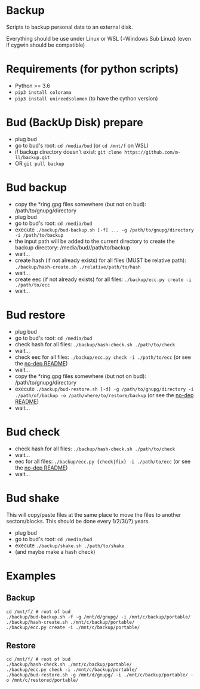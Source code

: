 # Backup

Scripts to backup personal data to an external disk.

Everything should be use under Linux or WSL (=Windows Sub Linux)
(even if cygwin should be compatible)

# Requirements (for python scripts)

- Python >= 3.6
- `pip3 install colorama`
- `pip3 install unireedsolomon` (to have the cython version)

# Bud (BackUp Disk) prepare

- plug bud
- go to bud's root: `cd /media/bud` (or `cd /mnt/f` on WSL)
- if backup directory doesn't exist: `git clone https://github.com/m-ll/backup.git`
- OR `git pull backup`

# Bud backup

- copy the \*ring.gpg files somewhere (but not on bud): /path/to/gnupg/directory
- plug bud
- go to bud's root: `cd /media/bud`
- execute `./backup/bud-backup.sh [-f] ... -g /path/to/gnupg/directory -i /path/to/backup`
- the input path will be added to the current directory to create the backup directory: /media/bud//path/to/backup
- wait...
- create hash (if not already exists) for all files (MUST be relative path): `./backup/hash-create.sh ./relative/path/to/hash`
- wait...
- create eec (if not already exists) for all files: `./backup/ecc.py create -i ./path/to/ecc`
- wait...

# Bud restore

- plug bud
- go to bud's root: `cd /media/bud`
- check hash for all files: `./backup/hash-check.sh ./path/to/check`
- wait...
- check eec for all files: `./backup/ecc.py check -i ./path/to/ecc` (or see the [no-dep README](./no-dep/README.md))
- wait...
- copy the \*ring.gpg files somewhere (but not on bud): /path/to/gnupg/directory
- execute `./backup/bud-restore.sh [-d] -g /path/to/gnupg/directory -i ./path/of/backup -o /path/where/to/restore/backup` (or see the [no-dep README](./no-dep/README.md))
- wait...

# Bud check

- check hash for all files: `./backup/hash-check.sh ./path/to/check`
- wait...
- eec for all files: `./backup/ecc.py {check|fix} -i ./path/to/ecc` (or see the [no-dep README](./no-dep/README.md))
- wait...

# Bud shake

This will copy/paste files at the same place to move the files to another sectors/blocks.
This should be done every 1/2/3(/?) years.

- plug bud
- go to bud's root: `cd /media/bud`
- execute `./backup/shake.sh ./path/to/shake`
- (and maybe make a hash check)

# Examples

## Backup
```shell
cd /mnt/f/ # root of bud
./backup/bud-backup.sh -f -g /mnt/d/gnupg/ -i /mnt/c/backup/portable/
./backup/hash-create.sh ./mnt/c/backup/portable/
./backup/ecc.py create -i ./mnt/c/backup/portable/
```

## Restore
```shell
cd /mnt/f/ # root of bud
./backup/hash-check.sh ./mnt/c/backup/portable/
./backup/ecc.py check -i ./mnt/c/backup/portable/
./backup/bud-restore.sh -g /mnt/d/gnupg/ -i ./mnt/c/backup/portable/ -o /mnt/c/restored/portable/
```
